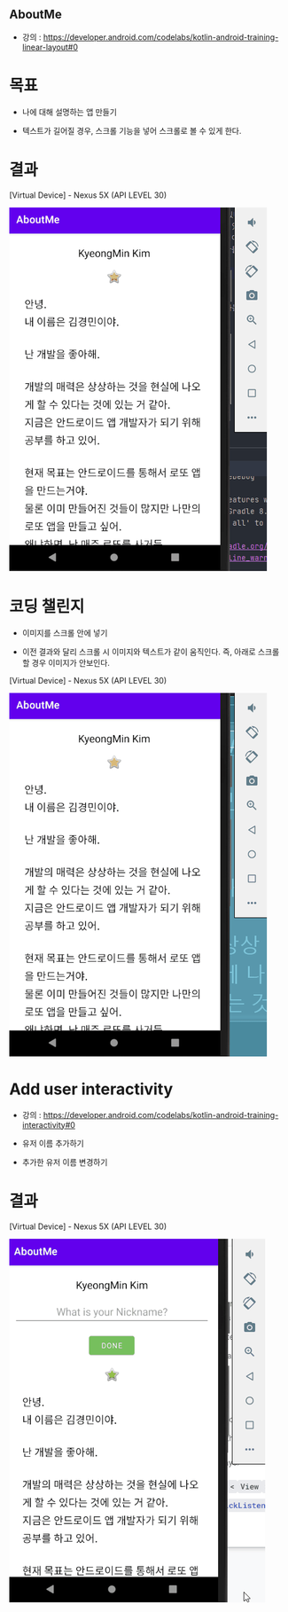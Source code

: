 ## AboutMe

-  강의 : https://developer.android.com/codelabs/kotlin-android-training-linear-layout#0

# 목표

-  나에 대해 설명하는 앱 만들기

-  텍스트가 길어질 경우, 스크롤 기능을 넣어 스크롤로 볼 수 있게 한다.

# 결과

[Virtual Device] - Nexus 5X (API LEVEL 30)

![project_result.gif](readme_files/project_result.gif)

# 코딩 챌린지

-  이미지를 스크롤 안에 넣기

-  이전 결과와 달리 스크롤 시 이미지와 텍스트가 같이 움직인다. 즉, 아래로 스크롤 할 경우 이미지가 안보인다.

[Virtual Device] - Nexus 5X (API LEVEL 30)

![code_challenge_result.gif](readme_files/code_challenge_result.gif)

# Add user interactivity

-  강의 : https://developer.android.com/codelabs/kotlin-android-training-interactivity#0

-  유저 이름 추가하기

-  추가한 유저 이름 변경하기

# 결과

[Virtual Device] - Nexus 5X (API LEVEL 30)

![Add_user_interactivity_result.gif](readme_files/Add_user_interactivity_result.gif)
